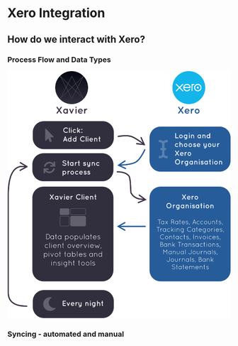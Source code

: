 # Xero Integration

## How do we interact with Xero?

### Process Flow and Data Types

![Xero Integration](./images/xero-relation-diagram.svg)

### Syncing - automated and manual

